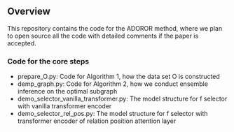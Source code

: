 ## Overview

This repository contains the code for the ADOROR method, where we plan to open source all the code with detailed
comments if the paper is accepted.

### Code for the core steps

- prepare_O.py: Code for Algorithm 1, how the data set O is constructed
- demp_graph.py: Code for Algorithm 2, how we conduct ensemble inference on the optimal subgraph
- demo_selector_vanilla_transformer.py: The model structure for f selector with vanilla transformer encoder
- demo_selector_rel_pos.py: The model structure for f selector with transformer encoder of relation position attention
  layer
